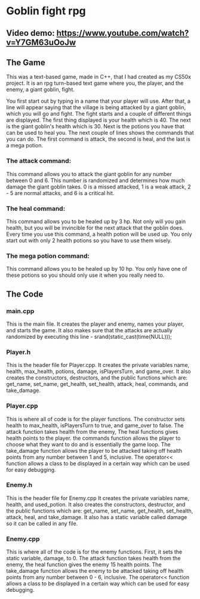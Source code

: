 # Goblin fight rpg

## Video demo: https://www.youtube.com/watch?v=Y7GM63uOoJw

## The Game

This was a text-based game, made in C++, that I had created as my CS50x project. It is an rpg turn-based text game where you, the player, and the enemy, a giant goblin, fight.

You first start out by typing in a name that your player will use. After that, a line will appear saying that the village is being attacked by a giant goblin, which you will go and fight. The fight starts and a couple of different things are displayed. The first thing displayed is your health which is 40. The next is the giant goblin's health which is 30. Next is the potions you have that can be used to heal you. The next couple of lines shows the commands that you can do. The first command is attack, the second is heal, and the last is a mega potion. 

### The attack command:
This command allows you to attack the giant goblin for any number between 0 and 6. This number is randomized and determines how much damage the giant goblin takes. 0 is a missed attacked, 1 is a weak attack, 2 - 5 are normal attacks, and 6 is a critical hit.

### The heal command:
This command allows you to be healed up by 3 hp. Not only will you gain health, but you will be invincible for the next attack that the goblin does. Every time you use this command, a health potion will be used up. You only start out with only 2 health potions so you have to use them wisely. 

### The mega potion command:
This command allows you to be healed up by 10 hp. You only have one of these potions so you should only use it when you really need to.

## The Code

### main.cpp
This is the main file. It creates the player and enemy, names your player, and starts the game. It also makes sure that the attacks are actually randomized by executing this line - srand(static_cast<unsigned>(time(NULL)));
  
### Player.h
This is the header file for Player.cpp. It creates the private variables name, health, max_health, potions, damage, isPlayersTurn, and game_over. It also creates the constructors, destructors, and the public functions which are: get_name, set_name, get_health, set_health, attack, heal, commands, and take_damage.
  
### Player.cpp
This is where all of code is for the player functions. The constructor sets health to max_health, isPlayersTurn to true, and game_over to false. The attack function takes health from the enemy, The heal functions gives health points to the player. the commands function allows the player to choose what they want to do and is essentially the game loop. The take_damage function allows the player to be attacked taking off health points from any number between 1 and 5, inclusive. The operator<< function allows a class to be displayed in a certain way which can be used for easy debugging.

### Enemy.h
This is the header file for Enemy.cpp It creates the private variables name, health, and used_potion. It also creates the constructors, destructor, and the public functions which are: get_name, set_name, get_health, set_health, attack, heal, and take_damage. It also has a static variable called damage so it can be called in any file.
  
### Enemy.cpp
This is where all of the code is for the enemy functions. First, it sets the static variable, damage, to 0. The attack function takes health from the enemy, the heal function gives the enemy 15 health points. The take_damage function allows the enemy to be attacked taking off health points from any number between 0 - 6, inclusive. The operator<< function allows a class to be displayed in a certain way which can be used for easy debugging.
